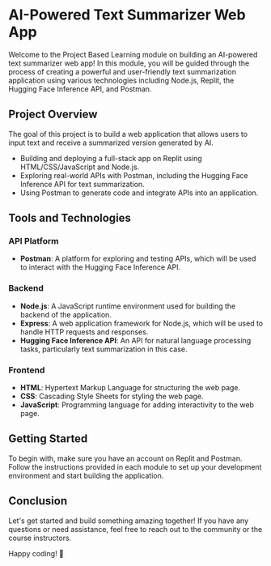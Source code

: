 # AI-Powered Text Summarizer Web App

Welcome to the Project Based Learning module on building an AI-powered text summarizer web app! In this module, you will be guided through the process of creating a powerful and user-friendly text summarization application using various technologies including Node.js, Replit, the Hugging Face Inference API, and Postman.

## Project Overview

The goal of this project is to build a web application that allows users to input text and receive a summarized version generated by AI. 

- Building and deploying a full-stack app on Replit using HTML/CSS/JavaScript and Node.js.
- Exploring real-world APIs with Postman, including the Hugging Face Inference API for text summarization.
- Using Postman to generate code and integrate APIs into an application.

## Tools and Technologies

### API Platform

- **Postman**: A platform for exploring and testing APIs, which will be used to interact with the Hugging Face Inference API.

### Backend

- **Node.js**: A JavaScript runtime environment used for building the backend of the application.
- **Express**: A web application framework for Node.js, which will be used to handle HTTP requests and responses.
- **Hugging Face Inference API**: An API for natural language processing tasks, particularly text summarization in this case.

### Frontend

- **HTML**: Hypertext Markup Language for structuring the web page.
- **CSS**: Cascading Style Sheets for styling the web page.
- **JavaScript**: Programming language for adding interactivity to the web page.

## Getting Started

To begin with, make sure you have an account on Replit and Postman. Follow the instructions provided in each module to set up your development environment and start building the application.

## Conclusion

Let's get started and build something amazing together! If you have any questions or need assistance, feel free to reach out to the community or the course instructors.

Happy coding! 🚀
